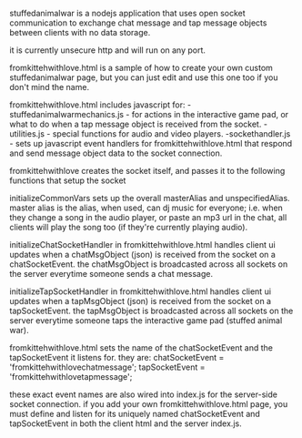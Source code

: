 stuffedanimalwar is a nodejs application that uses open socket communication to exchange chat message and tap message objects between clients with no data storage.

it is currently unsecure http and will run on any port.

fromkittehwithlove.html is a sample of how to create your own custom stuffedanimalwar page, but you can just edit and use this one too if you don't mind the name.

fromkittehwithlove.html includes javascript for:
-stuffedanimalwarmechanics.js - for actions in the interactive game pad, or what to do when a tap message object is received from the socket.
-utilities.js - special functions for audio and video players. 
-sockethandler.js - sets up javascript event handlers for fromkittehwithlove.html that respond and send message object data to the socket connection. 

fromkittehwithlove creates the socket itself, and passes it to the following functions that setup the socket

initializeCommonVars sets up the overall masterAlias and unspecifiedAlias.  master alias is the alias, when used, can dj music for everyone; i.e. when they change
a song in the audio player, or paste an mp3 url in the chat, all clients will play the song too (if they're currently playing audio).

initializeChatSocketHandler in fromkittehwithlove.html handles client
ui updates when a chatMsgObject (json) is received from the socket on a
chatSocketEvent. the chatMsgObject is broadcasted across all sockets on the 
server everytime someone sends a chat message.

initializeTapSocketHandler in fromkittehwithlove.html handles client
ui updates when a tapMsgObject (json) is received from the socket on a
tapSocketEvent. the tapMsgObject is broadcasted across all sockets on the
server everytime someone taps the interactive game pad (stuffed animal war).

fromkittehwithlove.html sets the name of the chatSocketEvent and 
the tapSocketEvent it listens for. they are:
    chatSocketEvent = 'fromkittehwithlovechatmessage';
    tapSocketEvent = 'fromkittehwithlovetapmessage';

these exact event names are also wired into index.js for the server-side socket connection. if you add your own fromkittehwithlove.html page, you must
define and listen for its uniquely named chatSocketEvent and tapSocketEvent in both the client html and the server index.js.
